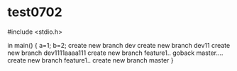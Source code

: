 # test0702
#include <stdio.h>

in main()
{
a=1;
b=2;
create new branch dev
create new branch dev11
create new branch dev1111aaaa111
create new branch feature1..
goback master....
create new branch feature1..
create new branch master
}